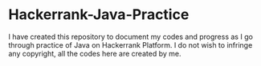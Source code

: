 # Hackerrank-Java-Practice

I have created this repository to document my codes and progress as I go through practice of Java on Hackerrank Platform. I do not wish to infringe any copyright, all the codes here are created by me.
